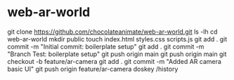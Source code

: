 # web-ar-world

git clone https://github.com/chocolateanimate/web-ar-world.git
ls -lh
cd web-ar-world
mkdir public
touch index.html styles.css scripts.js
git add .
git commit -m "Initial commit: boilerplate setup"
git add .
git commit -m "Branch Test: boilerplate setup"
git push origin main
git push origin main
git checkout -b feature/ar-camera
git add .
git commit -m "Added AR camera basic UI"
git push origin feature/ar-camera
doskey /history
